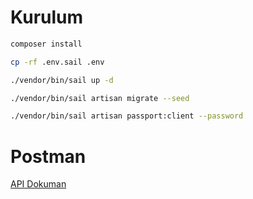# Kurulum

```bash
composer install

cp -rf .env.sail .env

./vendor/bin/sail up -d

./vendor/bin/sail artisan migrate --seed

./vendor/bin/sail artisan passport:client --password
```

# Postman

[API Dokuman](https://www.postman.com/tnhnclskn/workspace/paytr-test-case/collection/20921266-755dfa8f-08cb-42f7-b754-45a270a5a76f?action=share&creator=20921266&ctx=documentation)
